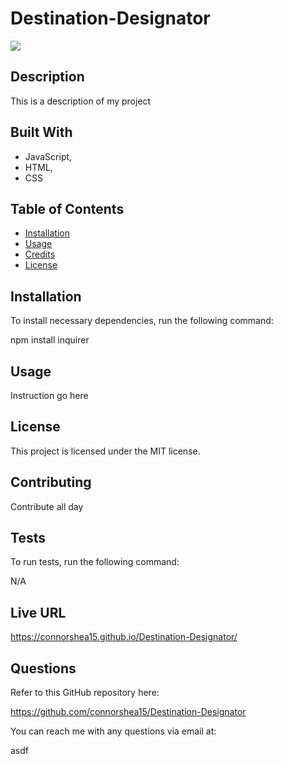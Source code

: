 
  # Destination-Designator

  ![](https://img.shields.io/badge/license-MIT-green)

  ## Description 
  This is a description of my project

  
## Built With


 * JavaScript,
 * HTML,
 * CSS


  ## Table of Contents

  * [Installation](#installation)
  * [Usage](#usage)
  * [Credits](#credits)
  * [License](#license)

  ## Installation
  
  To install necessary dependencies, run the following command:
  
  npm install inquirer

  ## Usage

  Instruction go here

  ## License

  This project is licensed under the MIT license.

  ## Contributing

  Contribute all day

  ## Tests

  To run tests, run the following command:

  N/A

  ## Live URL

  https://connorshea15.github.io/Destination-Designator/
  
  ## Questions

  Refer to this GitHub repository here:

  https://github.com/connorshea15/Destination-Designator

  You can reach me with any questions via email at:

  asdf
  